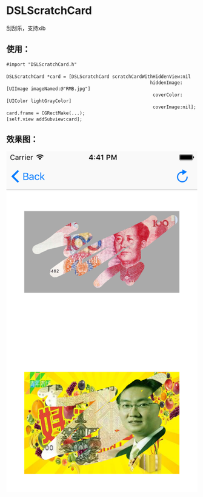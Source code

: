# DSLScratchCard
刮刮乐，支持xib

## 使用：
```
#import "DSLScratchCard.h"

DSLScratchCard *card = [DSLScratchCard scratchCardWithHiddenView:nil
                                                     hiddenImage:[UIImage imageNamed:@"RMB.jpg"]
                                                      coverColor:[UIColor lightGrayColor]
                                                      coverImage:nil];
card.frame = CGRectMake(...);
[self.view addSubview:card];
```

## 效果图：
![](https://github.com/dengshunlai/DSLScratchCard/raw/master/snapshot.png)

